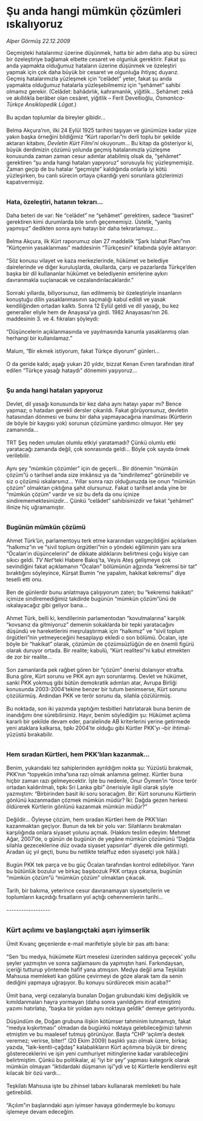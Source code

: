 # Şu anda hangi mümkün çözümleri ıskalıyoruz

*Alper Görmüş 22.12.2009*

<div class="taraf_structure_2col_1zq">
<div class="margen_n">



 <p>Geçmişteki hatalarımız üzerine düşünmek, hatta bir adım daha atıp bu süreci bir özeleştiriye bağlamak elbette cesaret ve olgunluk gerektirir. Fakat şu anda yapmakta olduğumuz hataların üzerine düşünmek ve özeleştiri yapmak için çok daha büyük bir cesaret ve olgunluğa ihtiyaç duyarız. Geçmiş hatalarımızla yüzleşmek için “celâdet” yeter, fakat şu anda yapmakta olduğumuz hatalarla yüzleşebilmemiz için “şehâmet” sahibi olmamız gerekir. (Celâdet: bahâdırlık, kahramanlık, yiğitlik... Şehâmet: zekâ ve akıllılıkla berâber olan cesâret, yiğitlik – Ferit Devellioğlu, <i>Osmanlıca-Türkçe Ansiklopedik Lûgat</i>.) <br/><br/>Bu açıdan toplumlar da bireyler gibidir... <br/><br/>Belma Akçura’nın, ilki 24 Eylül 1925 tarihini taşıyan ve günümüze kadar yüze yakın başka örneğini bildiğimiz “Kürt raporları”nı derli toplu bir şekilde aktaran kitabını, <i>Devletin Kürt Filmi’ni</i> okuyorum... Bu kitap da gösteriyor ki, büyük derdimizin çözümü yolunda geçmiş hatalarımızla yüzleşme konusunda zaman zaman cesur adımlar atabilmiş olsak da, “şehâmet” gerektiren “şu anda hangi hataları yapıyoruz” sorusuyla hiç yüzleşmemişiz. Zaman geçip de bu hatalar “geçmişte” kaldığında onlarla iyi kötü yüzleşirken, bu canlı sürecin ortaya çıkardığı yeni sorunlara gözlerimizi kapatıvermişiz. <b><br/><br/><br/><font size="3">Hata, özeleştiri, hatanın tekrarı...</font></b><font size="3"> <br/></font><br/>Daha beteri de var: Ne “celâdet” ne “şehâmet” gerektiren, sadece “basiret” gerektiren kimi durumlarda bile sınıfı geçememişiz. Üstelik, “yanlış yapmışız” dedikten sonra aynı hatayı bir daha tekrarlamışız... <br/><br/>Belma Akçura, ilk Kürt raporumuz olan 27 maddelik “Şark Islahat Planı”nın “Kürtçenin yasaklanması” maddesinin “Türkçesini” kitabında şöyle aktarıyor: <br/><br/>“Söz konusu vilayet ve kaza merkezlerinde, hükümet ve belediye dairelerinde ve diğer kuruluşlarda, okullarda, çarşı ve pazarlarda Türkçe’den başka bir dil kullananlar hükümet ve belediyenin emirlerine aykırı davranmakla suçlanacak ve cezalandırılacaklardır.” <br/><br/>Sonraki yıllarda, biliyorsunuz, ilan edilmemiş bir özeleştiriyle insanların konuştuğu dilin yasaklanmasının saçmalığı kabul edildi ve yasak kendiliğinden ortadan kalktı. Sonra 12 Eylül geldi ve dil yasağı, bu kez generaller eliyle hem de Anayasa’ya girdi. 1982 Anayasası’nın 26. maddesinin 3. ve 4. fıkraları şöyleydi: <br/><br/>“Düşüncelerin açıklanmasında ve yayılmasında kanunla yasaklanmış olan herhangi bir kullanılamaz.” <br/><br/>Malum, “Bir ekmek istiyorum, fakat Türkçe diyorum” günleri... <br/><br/>O da geride kaldı; aşağı yukarı 20 yıldır, bizzat Kenan Evren tarafından itiraf edilen “Türkçe yasağı hataydı” dönemini yaşıyoruz... <b><br/><br/><br/><font size="3">Şu anda hangi hataları yapıyoruz</font> </b><br/><br/>Devlet, dil yasağı konusunda bir kez daha aynı hatayı yapar mı? Bence yapmaz; o hatadan gerekli dersler çıkarıldı. Fakat görüyorsunuz, devletin hatasından dönmesi ve bunu bir daha yapmayacağına inanılması (Kürtlerin de böyle bir kaygısı yok) sorunun çözümüne yardımcı olmuyor. Her şey zamanında... <br/><br/>TRT Şeş neden umulan olumlu etkiyi yaratamadı? Çünkü olumlu etki yaratacağı zamanda değil, çok sonrasında geldi... Böyle çok sayıda örnek verilebilir. <br/><br/>Aynı şey ”mümkün çözümler” için de geçerli... Bir dönemin “mümkün çözüm”ü o tarihsel anda size imkânsız ya da “sindirilemez” görünebilir ve siz o çözümü ıskalarsınız... Yıllar sonra razı olduğunuzda ise onun “mümkün çözüm” olmaktan çıktığına şahit olursunuz. Fakat o tarihsel anda yine bir “mümkün çözüm” vardır ve siz bu defa da onu içinize sindirememektesinizdir... Çünkü “celâdet” sahibisinizdir ve fakat “şehâmet” ilinize hiç uğramamıştır.<b> <br/><br/><br/><font size="3">Bugünün mümkün çözümü</font></b> <br/><br/>Ahmet Türk’ün, parlamentoyu terk etme kararından vazgeçildiğini açıklarken “halkımız”ın ve “sivil toplum örgütleri”nin o yöndeki eğiliminin yanı sıra “Öcalan’ın düşüncelerini” de dikkate aldıklarını belirtmesi çoğu kişiye can sıkıcı geldi. <i>TV Net</i>’teki Habere Bakış’ta, Veyis Ateş gelişmeye çok sevindiğini fakat açıklamanın “Öcalan” bölümünün ağzında “kekremsi bir tat” bıraktığını söyleyince, Kürşat Bumin “ne yapalım, hakikat kekremsi” diye teselli etti onu. <br/><br/>Ben de günlerdir bunu anlatmaya çalışıyorum zaten; bu “kekremsi hakikati” içimize sindiremediğimiz takdirde bugünün “mümkün çözüm”ünü de ıskalayacağız gibi geliyor bana... <br/><br/>Ahmet Türk, belli ki, kendilerinin parlamentodan “kovulmalarına” karşılık “kovsanız da gitmiyoruz” demenin sokaklarda bir tepki yaratacağını düşündü ve hareketlerini meşrulaştırmak için “halkımız” ve “sivil toplum örgütleri”nin yetmeyeceğini hesaplayıp ekledi o son bölümü. Öcalan, işte böyle bir “hakikat” olarak, çözümün de çözümsüzlüğün de en önemli figürü olarak duruyor ortada. Bir realite; kabulü, “Kürt realitesi”ni kabul etmekten de zor bir realite... <br/><br/>Son zamanlarda pek rağbet gören bir “çözüm” önerisi dolanıyor etrafta. Buna göre, Kürt sorunu ve PKK ayrı ayrı sorunlarmış. Devlet ve hükümet, sanki PKK yokmuş gibi bütün demokratik adımları atar, Avrupa Birliği konusunda 2003-2004’tekine benzer bir tutum benimserse, Kürt sorunu çözülürmüş. Ardından PKK ve terör sorunu da, silahla çözülürmüş. <br/><br/>Bu noktada, son iki yazımda yaptığım tesbitleri hatırlatarak buna benim de inandığımı öne sürebilirsiniz. Hayır, benim söylediğim şu: Hükümet açılıma kararlı bir şekilde devam eder, paralelinde AB kriterlerini yerine getirmede yeni ataklara kalkarsa, tıpkı 2004’te olduğu gibi Kürtler PKK’yı –bir ihtimal- yüzüstü bırakabilir.<b> <br/><br/><br/><font size="3">Hem sıradan Kürtleri, hem PKK’lıları kazanmak...</font></b> <br/><br/>Benim, yukarıdaki tez sahiplerinden ayrıldığım nokta şu: Yüzüstü bırakmak, PKK’nın “topyekûn imha”sına razı olmak anlamına gelmez. Kürtler buna hiçbir zaman razı gelmeyecektir. İşte bu nedenle, Onur Öymen’in “önce terör ortadan kaldırılmalı, tıpkı Sri Lanka gibi” önerisiyle ilgili olarak şöyle yazmıştım: “Birbirinden basit iki soru soracağım. Bir: Kürt sorununu Kürtlerin gönlünü kazanmadan çözmek mümkün müdür? İki: Dağda gezen herkesi öldürerek Kürtlerin gönlünü kazanmak mümkün müdür?” <br/><br/>Değildir... Öyleyse çözüm, hem sıradan Kürtleri hem de PKK’lıları kazanmaktan geçiyor. Bunun da tek bir yolu var: Silahlarını bırakmaları karşılığında onlara siyaset yolunu açmak. (Hakkını teslim edeyim: Mehmet Ağar, 2007’de, o günün de bugünün de yegâne mümkün çözümünü “Dağda silahla gezeceklerine düz ovada siyaset yapsınlar” diyerek dile getirmişti. Aradan üç yıl geçti, bunu bu netlikte telaffuz eden siyasetçi yok hâlâ.) <br/><br/>Bugün PKK tek parça ve bu güç Öcalan tarafından kontrol edilebiliyor. Yarın bu bütünlük bozulur ve birkaç başıbozuk PKK ortaya çıkarsa, bugünün “mümkün çözüm”ü “mümkün çözüm” olmaktan çıkacak. <br/><br/>Tarih, bir bakıma, yeterince cesur davranamayan siyasetçilerin ve toplumların kaçırdığı fırsatların yol açtığı cehennemlerin tarihi... <br/><br/>------------------ <br/><br/><br/><font size="4"><strong>Kürt açılımı ve başlangıçtaki aşırı iyimserlik</strong></font> <br/><br/>Ümit Kıvanç geçenlerde e-mail marifetiyle şöyle bir pas attı bana: <br/><br/>“Sen ‘bu medya, hükümete Kürt meselesi üzerinden saldırıya geçecek’ yollu şeyler yazmıştın ve sonra sağlamasını da yapmıştın hani. Farkındaysan, içeriği tutturup yöntemde hafif yana atmışsın. Medya değil ama Teşkilatı Mahsusa memleketi kan gölüne çevirmeyi de göze alarak tam da senin dediğini yapmaya uğraşıyor. Bu konuyu sürdürecek misin acaba?” <br/><br/>Ümit bana, vergi cezalarıyla bunalan Doğan grubundaki kimi değişiklik ve kımıldanmaları hayra yormayan (daha sonra yanıldığımı itiraf etmiştim) yazımı hatırlatıp, “başka bir yoldan aynı noktaya geldik” demeye getiriyordu. <br/><br/>Düşündüm de, Doğan grubuna ilişkin kötümser tahminim tutmamıştı, fakat “medya kışkırtması” olmadan da bugünkü noktaya gelebileceğimizi tahmin etmiştim ve bu maalesef tutmuş görünüyor. Başta “CHP ‘açılım’a destek veremez; verirse, biter!” (20 Ekim 2009) başlıklı yazı olmak üzere, birkaç yazıda, “laik-kentli-çağdaş” kalabalıkların Kürt açılımına büyük bir direnç göstereceklerini ve işin yeni cumhuriyet mitinglerine kadar varabileceğini belirtmiştim. Çünkü bu politikalar, a) “iyi bir şey” yapması kategorik olarak mümkün olmayan “iktidardaki düşmanın işi”ydi ve b) Kürtlerle kendilerini eşit kılacak bir özü vardı... <br/><br/>Teşkilatı Mahsusa işte bu zihinsel tabanı kullanarak memleketi bu hale getirebildi. <br/><br/>“Açılım”ın başlarındaki aşırı iyimser havaya göndermeyle bu konuyu işlemeye devam edeceğim.</p>
<br/>
<br/>
<br/>



<br/>


<div id="taraf_not">
</div>

</div>


</div>
